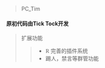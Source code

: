 > PC_Tim
#### 原初代码由Tick Tock开发
> 扩展功能
>> - <span style="font-family:'Wingdings 2'">R</span> 完善的插件系统
>> - 踢人，禁言等群管功能
